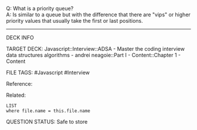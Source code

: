 Q: What is a priority queue?  
A: Is similar to a queue but with the difference that there are "vips" or higher priority values that usually take the first or last positions.
<!--ID: 1693659892875-->

---

DECK INFO

TARGET DECK: Javascript::Interview::ADSA - Master the coding interview data structures algorithms - andrei neagoie::Part I - Content::Chapter 1 - Content

FILE TAGS: #Javascript #Interview

Reference:

Related:

```dataview
LIST
where file.name = this.file.name
```


QUESTION STATUS: Safe to store